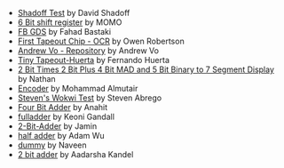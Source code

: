 - [Shadoff Test](tt_um_wokwi_413387120998931457/info.md) by David Shadoff
- [6 Bit shift register](tt_um_wokwi_413387352465821697/info.md) by MOMO
- [FB GDS](tt_um_wokwi_413919531169918977/info.md) by Fahad Bastaki
- [First Tapeout Chip - OCR](tt_um_wokwi_413919540668975105/info.md) by Owen Robertson
- [Andrew Vo - Repository](tt_um_wokwi_413919972072132609/info.md) by Andrew Vo
- [Tiny Tapeout-Huerta](tt_um_wokwi_413920033033205761/info.md) by Fernando Huerta
- [2 Bit Times 2 Bit Plus 4 Bit MAD and 5 Bit Binary to 7 Segment Display](tt_um_wokwi_413920370058172417/info.md) by Nathan
- [Encoder](tt_um_wokwi_413920825278643201/info.md) by Mohammad Almutair
- [Steven's Wokwi Test](tt_um_wokwi_414107691971107841/info.md) by Steven Abrego
- [Four Bit Adder](tt_um_wokwi_414120157271867393/info.md) by Anahit
- [fulladder](tt_um_wokwi_414120207283716097/info.md) by Keoni Gandall
- [2-Bit-Adder](tt_um_wokwi_414120357164073985/info.md) by Jamin
- [half adder](tt_um_wokwi_414120583702696961/info.md) by Adam Wu
- [dummy](tt_um_wokwi_414121281003682817/info.md) by Naveen
- [2 bit adder](tt_um_wokwi_414124843472659457/info.md) by Aadarsha Kandel
